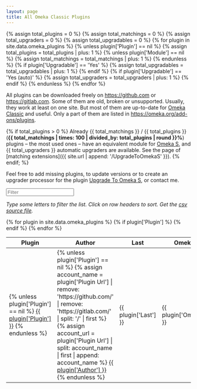 ```yaml
---
layout: page
title: All Omeka Classic Plugins
---
```


{% assign total_plugins = 0 %}
{% assign total_matchings = 0 %}
{% assign total_upgraders = 0 %}
{% assign total_upgradables = 0 %}
{% for plugin in site.data.omeka_plugins %}
    {% unless plugin['Plugin'] == nil %}
        {% assign total_plugins = total_plugins | plus: 1 %}
        {% unless plugin['Module'] == nil %}
            {% assign total_matchings = total_matchings | plus: 1 %}
        {% endunless %}
        {% if plugin['Upgradable'] == 'Yes' %}
            {% assign total_upgradables = total_upgradables | plus: 1 %}
        {% endif %}
        {% if plugin['Upgradable'] == 'Yes (auto)' %}
            {% assign total_upgraders = total_upgraders | plus: 1 %}
        {% endif %}
    {% endunless %}
{% endfor %}


<link rel="stylesheet" href="https://maxcdn.bootstrapcdn.com/bootstrap/3.3.7/css/bootstrap.min.css">
<script src="//code.jquery.com/jquery-3.1.1.min.js"></script>
<script src="//cdnjs.cloudflare.com/ajax/libs/list.js/1.5.0/list.min.js"></script>
<script src="https://maxcdn.bootstrapcdn.com/bootstrap/3.3.7/js/bootstrap.min.js"></script>

<style media="screen" type="text/css">
    .sort { cursor: pointer; }
    .page-content .wrapper { max-width: inherit; }
    .page-content .wrapper .post-header,
    .page-content .wrapper .post-content p { max-width: calc(800px - 30px * 2); margin-left: auto; margin-right: auto; padding-left: 30px: padding-right: 30px; }
    .page-content .wrapper .post-content .container-fluid { max-width: inherit; }
</style>


All plugins can be downloaded freely on <https://github.com> or <https://gitlab.com>. Some of them are old, broken or unsupported. Usually, they work at least on one site. But most of them are up-to-date for [Omeka Classic] and useful. Only a part of them are listed in <https://omeka.org/add-ons/plugins>.

{% if total_plugins > 0 %}
Already {{ total_matchings }} / {{ total_plugins }} (<strong>{{ total_matchings | times: 100 | divided_by: total_plugins | round }}%</strong>) plugins – the most used ones – have an equivalent module for [Omeka S], and {{ total_upgraders }} automatic upgraders are available. See the page of [matching extensions]({{ site.url | append: '/UpgradeToOmekaS' }}).
{% endif; %}

Feel free to add missing plugins, to update versions or to create an upgrader processor for the plugin [Upgrade To Omeka S], or contact me.

<div class="container-fluid">
<div id="entry-list">
    <div class="row" style="margin-bottom:10px;">
        <input type="text" class="search form-control" placeholder="Filter" />
    </div>
    <p><em>
    Type some letters to filter the list. Click on row headers to sort. Get the <a href="https://github.com/Daniel-KM/UpgradeToOmekaS/blob/master/docs/_data/omeka_plugins.csv">csv source file</a>.
    </em></p>
    <div class="row">
        <table class="table table-striped">
            <thead>
                <tr>
                    <th><span class="sort" data-sort="plugin-link">Plugin</span></th>
                    <th><span class="sort" data-sort="plugin-author">Author</span></th>
                    <th><span class="sort" data-sort="plugin-version">Last</span></th>
                    <th><span class="sort" data-sort="plugin-omeka-org">Omeka.org</span></th>
                    <th><span class="sort" data-sort="plugin-upgradable">Upgradable</span></th>
                    <th><span class="sort" data-sort="plugin-target">Target</span></th>
                    <th><span class="sort" data-sort="plugin-license">License</span></th>
                    <th><span class="sort" data-sort="plugin-tags">Tags</span></th>
                    <!--
                    <th><span class="sort" data-sort="plugin-required">Required plugins</span></th>
                    <th><span class="sort" data-sort="plugin-optional">Optional plugins</span></th>
                    -->
                    <th><span class="sort" data-sort="plugin-description">Description</span></th>
                </tr>
            </thead>
            <tbody class="list">
            {% for plugin in site.data.omeka_plugins %}
                {% if plugin['Plugin'] %}
                <tr>
                    <td>
                    {% unless plugin['Plugin'] == nil %}
                        <a href="{{ plugin['Plugin Url'] }}" class="link plugin-link">{{ plugin['Plugin'] }}</a>
                    {% endunless %}
                    </td>
                    <td>
                    {% unless plugin['Plugin'] == nil %}
                        {% assign account_name = plugin['Plugin Url'] | remove: 'https://github.com/' | remove: 'https://gitlab.com/' | split: '/' | first %}
                        {% assign account_url = plugin['Plugin Url'] | split: account_name | first | append: account_name %}
                        <a href="{{ account_url }}" class="link plugin-author">{{ plugin['Author'] }}</a>
                    {% endunless %}
                    </td>
                    <td class="plugin-version">{{ plugin['Last'] }}</td>
                    <td class="plugin-omeka-org">{{ plugin['Omeka.org'] }}</td>
                    <td class="plugin-upgradable">{{ plugin['Upgradable'] }}</td>
                    <td class="plugin-target">
                    {% if plugin['Plugin'] == nil %}
                        {{ plugin['Omeka Target'] }}
                    {% else %}
                        {{ plugin['Omeka Min'] }}
                    {% endif %}
                    </td>
                    <td class="plugin-license">{{ plugin['License'] }}</td>
                    <td class="plugin-tags">{{ plugin['Tags'] | replace: ',', ',<br />' }}</td>
                    <!--
                    <td class="plugin-required">{{ plugin['Required Plugins'] | replace: ',', ',<br />' }}</td>
                    <td class="plugin-required">{{ plugin['Optional Plugins'] | replace: ',', ',<br />' }}</td>
                    -->
                    <td class="plugin-description">{{ plugin['Description'] }}</td>
                </tr>
                {% endif %}
            {% endfor %}
            </tbody>
        </table>
    </div>
</div>
</div>

<script type="text/javascript">
    var options = {
        valueNames: ['plugin-link', 'plugin-author', 'plugin-version', 'plugin-omeka-org', 'plugin-upgradable', 'plugin-target', 'plugin-license', 'plugin-tags', 'plugin-required', 'plugin-optional', 'plugin-description'],
        page: 500
    };
    var entryList = new List('entry-list', options);
</script>


[Upgrade To Omeka S]: https://github.com/Daniel-KM/UpgradeToOmekaS
[Omeka Classic]: https://omeka.org
[Omeka S]: https://omeka.org/s
